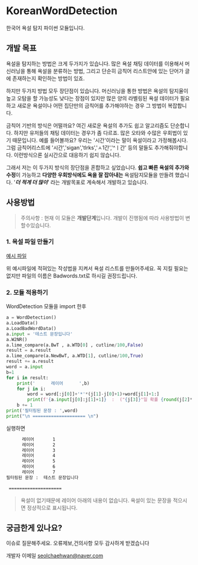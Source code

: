 # KoreanWordDetection

한국어 욕설 탐지 파이썬 모듈입니다.

## 개발 목표

욕설을 탐지하는 방법은 크게 두가지가 있습니다.
많은 욕설 채팅 데이터를 이용해서 머신러닝을 통해 욕설을 분류하는 방법, 그리고 단순히 금칙어 리스트안에 있는 단어가 글에 존재하는지 확인하는 방법이 있죠.

하지만 두가지 방법 모두 장단점이 있습니다. 머신러닝을 통한 방법은  욕설의 탐지율이 높고 오탐을 할 가능성도 낮다는 장점이 있지만 많은 양의 라벨링된 욕설 데이터가 필요하고 새로운 욕설이나 어떤 집단만의 금칙어를 추가해야하는 경우 그 방법이 복잡합니다.

금칙어 기반의 방식은 어떨까요? 여긴 새로운 욕설의 추가도 쉽고 알고리즘도 단순합니다. 하지만 유저들의 채팅 데이터는 경우가 좀 다르죠. 많은 오타와 수많은 우회법이 있기 때문입니다. 예를 들어볼까요?
우리는 '시간'이라는 말이 욕설이라고 가정해봅시다. 그럼 금칙어리스트에 '시간','sigan','tlrks','ㅅ1간','^ㅣ간' 등의 말들도 추가해줘야합니다. 이런방식으론 실시간으로 대응하기 쉽지 않습니다.

그래서 저는 이 두가지 방식의 장단점을 혼합하고 싶었습니다. **쉽고 빠른 욕설의 추가와 수정**이 가능하고 **다양한 우회방식에도 욕을 잘 잡아내는** 욕설탐지모듈을 만들려 했습니다. '***더 적게 더 많이***' 라는 개발목표로 계속해서 개발하고 있습니다.

## 사용방법

> 주의사항 : 현재 이 모듈은 **개발단계**입니다. 개발이 진행됨에 따라 사용방법이 변할수있습니다.

### 1. 욕설 파일 만들기

[예시 파일](https://github.com/Seol7523/KoreanWordDetection/blob/main/Badwords.txt)

위 예시파일에 적혀있는 작성법을 지켜서 욕설 리스트를 만들어주세요. 꼭 지킬 필요는 없지만 파일의 이름은 Badwords.txt로 하시길 권장드립니다.

### 2. 모듈 적용하기

WordDetection 모듈을 import 한후

```python
a = WordDetection()
a.LoadData()
a.LoadBadWordData()
a.input = '테스트 문장입니다'
a.W2NR()
a.lime_compare(a.BwT , a.WTD[0] , cutline/100,False)
result = a.result
a.lime_compare(a.NewBwT, a.WTD[1], cutline/100,True)
result += a.result
word = a.input
b=1
for i in result:
    print('      레이어      ',b)
    for j in i:
        word = word[:j[0]]+'*'*(j[1]-j[0]+1)+word[j[1]+1:]
        print(f'{a.input[j[0]:j[1]+1]}  :  ("{j[3]}"일 확률 {round(j[2]*100)}%)')
    b += 1
print('필터링된 문장 : ',word)
print("\n ==================== \n")
```

실행하면

```cmd
      레이어       1
      레이어       2
      레이어       3
      레이어       4
      레이어       5
      레이어       6
      레이어       7
필터링된 문장 :  테스트 문장입니다

 ====================
 ```

> 욕설이 없기때문에 레이어 아래의 내용이 없습니다. 욕설이 있는 문장을 적으시면 정상적으로 표시됩니다.

## 궁금한게 있나요?

이슈로 질문해주세요. 오류제보,건의사항 모두 감사하게 받겠습니다

개발자 이메일 <seolchaehwan@naver.com>
